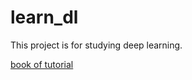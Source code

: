 # learn_dl
This project is for studying deep learning.


[book of tutorial](https://link.jscdn.cn/1drv/aHR0cHM6Ly8xZHJ2Lm1zL2IvcyFBckZreWRWRnA1ejJ4MVM5LWpUYm9ncEQ3akhTP2U9ZllWTnZy.pdf)
